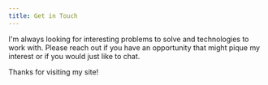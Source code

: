 ```yaml
---
title: Get in Touch
---
```

I'm always looking for interesting problems to solve and technologies to work with.  Please reach out if you have an opportunity that might pique my interest or if you would just like to chat.

Thanks for visiting my site!
